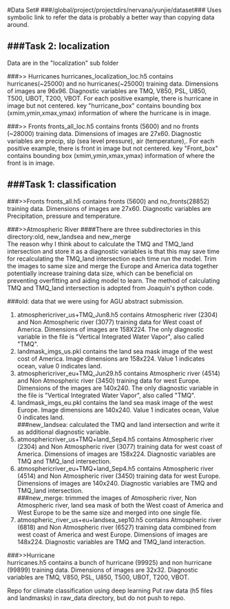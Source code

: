 #Data Set#
###/global/project/projectdirs/nervana/yunjie/dataset###
Uses symbolic link to refer the data is probably a better way than copying data around.  

###Task 2: localization
-------------------------------------------------------------------
Data are in the "localization" sub folder

###>> Hurricanes
hurricanes_localization_loc.h5 contains hurricanes(~25000) and no hurricanes(~25000) training data.
Dimensions of images are 96x96. Diagnostic variables are TMQ, V850, PSL, U850, T500, UBOT, T200, VBOT. For each positive example, there is hurricane in image but not centered. key "hurricane_box" contains bounding box (xmim,ymin,xmax,ymax) information of where the hurricane is in image.

###>> Fronts
fronts_all_loc.h5 contains fronts (5600) and no fronts (~28000) training data.
Dimensions of images are 27x60. Diagnostic variables are precip, slp (sea level pressure), air (temperature),. For each positive example, there is front in image but not centered. key "Front_box" contains bounding box (xmim,ymin,xmax,ymax) information of where the front is in image.


###Task 1: classification
-------------------------------------------------------------------

###>>Fronts
fronts_all.h5 contains fronts (5600) and no_fronts(28852) training data. Dimensions of images are 27x60. Diagnostic variables are Precipitation, pressure and temperature.

###>>Atmospheric River
####There are three subdirectories in this directory:old, new_landsea and new_merge   
The reason why I think about to calculate the TMQ and TMQ_land intersection and store it as a diagnostic variables is that this may save time for recalculating the TMQ_land intersection each time run the model. Trim the images to same size and merge the Europe and America data together potentially increase training data size, which can be beneficial on preventing overfitting and aiding model to learn. The method of calculating TMQ and TMQ_land intersection is adopted from Joaquin's python code.

###old: 
data that we were using for AGU abstract submission.  
1. atmosphericriver_us+TMQ_Jun8.h5 contains Atmospheric river (2304) and Non Atmospheric river (3077) training data for West coast of America. Dimensions of images are 158X224. The only diagnostic variable in the file is "Vertical Integrated Water Vapor", also called "TMQ".  
2. landmask_imgs_us.pkl contains the land sea mask image of the west cost of America. Image dimensions are 158x224. Value 1 indicates ocean, value 0 indicates land.  
3. atmosphericriver_eu+TMQ_Jun29.h5 contains Atmospheric river (4514) and Non Atmospheric river (3450) training data for west Europe. Dimensions of the images are 140x240. The only diagnostic variable in the file is "Vertical Integrated Water Vapor", also called "TMQ".  
4. landmask_imgs_eu.pkl contains the land sea mask image of the west Europe. Image dimensions are 140x240. Value 1 indicates ocean, Value 0 indicates land.  
###new_landsea: 
calculated the TMQ and land intersection and write it as additional diagnostic variable.  
1. atmosphericriver_us+TMQ+land_Sep4.h5 contains Atmospheric river (2304) and Non Atmospheric river (3077) training data for west coast of America. Dimensions of images are 158x224. Diagnostic variables are TMQ and TMQ_land intersection.  
2. atmosphericriver_eu+TMQ+land_Sep4.h5 contains Atmospheric river (4514) and Non Atmospheric river (3450) training data for west Europe. Dimensions of images are 140x240. Diagnostic variables are TMQ and TMQ_land intersection.  
###new_merge: 
trimmed the images of Atmospheric river, Non Atmospheric river, land sea mask of both the West coast of America and West Europe to be the same size and merged into one single file.  
1. atmospheric_river_us+eu+landsea_sep10.h5  contains Atmospheric river (6818) and Non Atmospheric river (6527) training data combined from west coast of America and west Europe. Dimensions of images are 148x224. Diagnostic variables are TMQ and TMQ_land interaction.  
      
###>>Hurricane  
hurricanes.h5 contains a bunch of hurricane (99925) and non hurricane (99899) training data. Dimensions of images are 32x32. Diagnostic variables are TMQ, V850, PSL, U850, T500, UBOT, T200, VBOT. 






Repo for climate classification using deep learning
Put raw data (h5 files and landmasks) in raw_data directory, but do not push to repo.